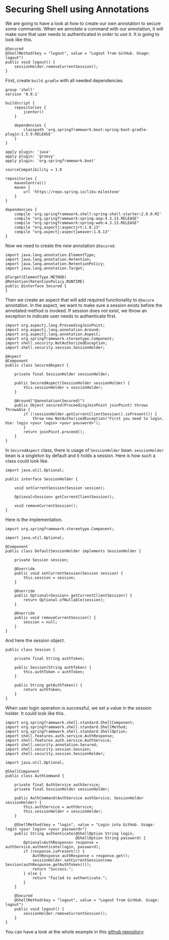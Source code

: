 # Securing Shell using Annotations

We are going to have a look at how to create our own annotation to secure some commands. When we annotate a command with our annotation, it will make sure that user needs to authenticated in order to use it. It is going to look like this. 

```
@Secured
@ShellMethod(key = "logout", value = "Logout from GitHub. Usage: logout")
public void logout() {
    sessionHolder.removeCurrentSession();
}
```

First, create `build.gradle` with all needed dependencies.

```
group 'shell'
version '0.0.1'

buildscript {
    repositories {
        jcenter()
    }

    dependencies {
        classpath 'org.springframework.boot:spring-boot-gradle-plugin:1.5.9.RELEASE'
    }
}

apply plugin: 'java'
apply plugin: 'groovy'
apply plugin: 'org.springframework.boot'

sourceCompatibility = 1.8

repositories {
    mavenCentral()
    maven {
        url 'https://repo.spring.io/libs-milestone'
    }
}

dependencies {
    compile 'org.springframework.shell:spring-shell-starter:2.0.0.M2'
    compile "org.springframework:spring-aop:4.3.13.RELEASE"
    compile "org.springframework:spring-web:4.3.13.RELEASE"
    compile "org.aspectj:aspectjrt:1.8.13"
    compile "org.aspectj:aspectjweaver:1.8.13"
}
```

Now we need to create the new annotation `@Secured`. 

```
import java.lang.annotation.ElementType;
import java.lang.annotation.Retention;
import java.lang.annotation.RetentionPolicy;
import java.lang.annotation.Target;

@Target(ElementType.METHOD)
@Retention(RetentionPolicy.RUNTIME)
public @interface Secured {
}
```

Then we create an aspect that will add required functionality to `@Secure` annotation. In the aspect, we want to make sure a session exists before the annotated method is invoked. If session does not exist, we throw an exception to indicate user needs to authenticate first. 

```
import org.aspectj.lang.ProceedingJoinPoint;
import org.aspectj.lang.annotation.Around;
import org.aspectj.lang.annotation.Aspect;
import org.springframework.stereotype.Component;
import shell.security.NotAuthorizedException;
import shell.security.session.SessionHolder;

@Aspect
@Component
public class SecuredAspect {

    private final SessionHolder sessionHolder;

    public SecuredAspect(SessionHolder sessionHolder) {
        this.sessionHolder = sessionHolder;
    }

    @Around("@annotation(Secured)")
    public Object secured(ProceedingJoinPoint joinPoint) throws Throwable {
        if (!sessionHolder.getCurrentClientSession().isPresent()) {
            throw new NotAuthorizedException("First you need to login. Use: login <your login> <your password>");
        }
        return joinPoint.proceed();
    }
}
```

In `SecuredAspect` class, there is usage of `SessionHolder` bean. `sessionHolder` bean is a singleton by default and it holds a session. Here is how such a class could look like. 

```
import java.util.Optional;

public interface SessionHolder {

    void setCurrentSession(Session session);

    Optional<Session> getCurrentClientSession();

    void removeCurrentSession();
}
```

Here is the implementation. 

```
import org.springframework.stereotype.Component;

import java.util.Optional;

@Component
public class DefaultSessionHolder implements SessionHolder {

    private Session session;

    @Override
    public void setCurrentSession(Session session) {
        this.session = session;
    }

    @Override
    public Optional<Session> getCurrentClientSession() {
        return Optional.ofNullable(session);
    }

    @Override
    public void removeCurrentSession() {
        session = null;
    }
}
```

And here the session object. 

```
public class Session {

    private final String authToken;

    public Session(String authToken) {
        this.authToken = authToken;
    }

    public String getAuthToken() {
        return authToken;
    }
}
```

When user login operation is successful, we set a value in the session holder. It could look like this. 

```
import org.springframework.shell.standard.ShellComponent;
import org.springframework.shell.standard.ShellMethod;
import org.springframework.shell.standard.ShellOption;
import shell.features.auth.service.AuthResponse;
import shell.features.auth.service.AuthService;
import shell.security.annotation.Secured;
import shell.security.session.Session;
import shell.security.session.SessionHolder;

import java.util.Optional;

@ShellComponent
public class AuthCommand {

    private final AuthService authService;
    private final SessionHolder sessionHolder;

    public AuthCommand(AuthService authService, SessionHolder sessionHolder) {
        this.authService = authService;
        this.sessionHolder = sessionHolder;
    }

    @ShellMethod(key = "login", value = "Login into GitHub. Usage: login <your login> <your password>")
    public String authenticate(@ShellOption String login,
                               @ShellOption String password) {
        Optional<AuthResponse> response = authService.authenticate(login, password);
        if (response.isPresent()) {
            AuthResponse authResponse = response.get();
            sessionHolder.setCurrentSession(new Session(authResponse.getAuthToken()));
            return "Success.";
        } else {
            return "Failed to authenticate.";
        }
    }

    @Secured
    @ShellMethod(key = "logout", value = "Logout from GitHub. Usage: logout")
    public void logout() {
        sessionHolder.removeCurrentSession();
    }
}
```

You can have a look at the whole example in this [github repository](https://github.com/ondrej-kvasnovsky/github-shell). 

